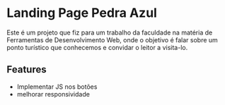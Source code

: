 # Landing Page Pedra Azul

Este é um projeto que fiz para um trabalho da faculdade na matéria de Ferramentas de Desenvolvimento Web, onde o objetivo é falar sobre um ponto turístico que conhecemos e convidar o leitor a visita-lo.

## Features

- Implementar JS nos botões
- melhorar responsividade
